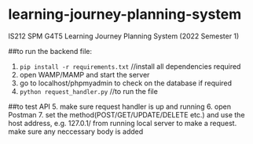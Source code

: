 # learning-journey-planning-system
IS212 SPM G4T5 Learning Journey Planning System (2022 Semester 1)


##to run the backend file:
1. `pip install -r requirements.txt` //install all dependencies required
2. open WAMP/MAMP and start the server
3. go to localhost/phpmyadmin to check on the database if required
4. `python request_handler.py` //to run the file

##to test API
5. make sure request handler is up and running
6. open Postman
7. set the method(POST/GET/UPDATE/DELETE etc.) and use the host address, e.g. 127.0.1/<api endpoint> from running local server to make a request. make sure any neccessary body is added
